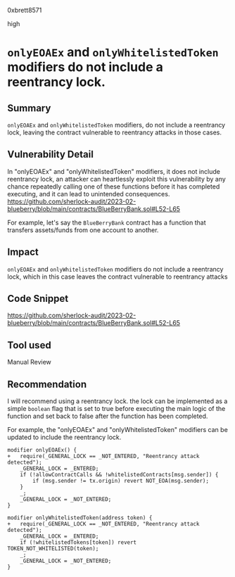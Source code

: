 0xbrett8571

high

# `onlyEOAEx` and `onlyWhitelistedToken` modifiers do not include a reentrancy lock.

## Summary
`onlyEOAEx` and `onlyWhitelistedToken` modifiers, do not include a reentrancy lock, leaving the contract vulnerable to reentrancy attacks in those cases.

## Vulnerability Detail
In "onlyEOAEx" and "onlyWhitelistedToken" modifiers, it does not include reentrancy lock, an attacker can heartlessly exploit this vulnerability by any chance repeatedly calling one of these functions before it has completed executing, and it can lead to unintended consequences.
https://github.com/sherlock-audit/2023-02-blueberry/blob/main/contracts/BlueBerryBank.sol#L52-L65

For example, let's say the `BlueBerryBank` contract has a function that transfers assets/funds from one account to another. 

## Impact
`onlyEOAEx` and `onlyWhitelistedToken` modifiers do not include a reentrancy lock, which in this case leaves the contract vulnerable to reentrancy attacks

## Code Snippet
https://github.com/sherlock-audit/2023-02-blueberry/blob/main/contracts/BlueBerryBank.sol#L52-L65

## Tool used

Manual Review

## Recommendation
I will recommend using a reentrancy lock. the lock can be implemented as a simple `boolean` flag that is set to true before executing the main logic of the function and set back to false after the function has been completed.

For example, the "onlyEOAEx" and "onlyWhitelistedToken" modifiers can be updated to include the reentrancy lock.

```solidity
modifier onlyEOAEx() {
+   require(_GENERAL_LOCK == _NOT_ENTERED, "Reentrancy attack detected");
    _GENERAL_LOCK = _ENTERED;
    if (!allowContractCalls && !whitelistedContracts[msg.sender]) {
        if (msg.sender != tx.origin) revert NOT_EOA(msg.sender);
    }
    _;
    _GENERAL_LOCK = _NOT_ENTERED;
}

modifier onlyWhitelistedToken(address token) {
+   require(_GENERAL_LOCK == _NOT_ENTERED, "Reentrancy attack detected");
    _GENERAL_LOCK = _ENTERED;
    if (!whitelistedTokens[token]) revert TOKEN_NOT_WHITELISTED(token);
    _;
    _GENERAL_LOCK = _NOT_ENTERED;
}
```
